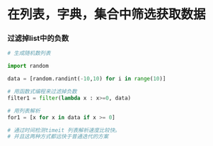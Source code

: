 # 在列表，字典，集合中筛选获取数据

### 过滤掉list中的负数
```python
# 生成随机数列表

import random

data = [random.randint(-10,10) for i in range(10)]

# 用函数式编程来过滤掉负数
filter1 = filter(lambda x : x>=0, data)

# 用列表解析
for1 = [x for x in data if x >= 0]

# 通过时间检测timeit 列表解析速度比较快。
# 并且这两种方式都远快于普通迭代的方案

```


